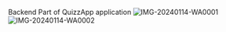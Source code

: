 Backend Part of QuizzApp application
![IMG-20240114-WA0001](https://github.com/Asmit221/quizzApp-Backend/assets/56819508/d906e810-3c98-4625-a780-d6e5e1822430)
![IMG-20240114-WA0002](https://github.com/Asmit221/quizzApp-Backend/assets/56819508/3610de1d-2017-47bf-9538-58177715174c)
